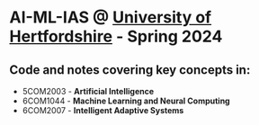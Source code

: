 # AI-ML-IAS @ [University of Hertfordshire](https://www.herts.ac.uk/courses/undergraduate/bsc-hons-computer-science-artificial-intelligence) - Spring 2024
## Code and notes covering key concepts in: 
- 5COM2003 - **Artificial Intelligence**
- 6COM1044 - **Machine Learning and Neural Computing**
- 6COM2007 - **Intelligent Adaptive Systems**
